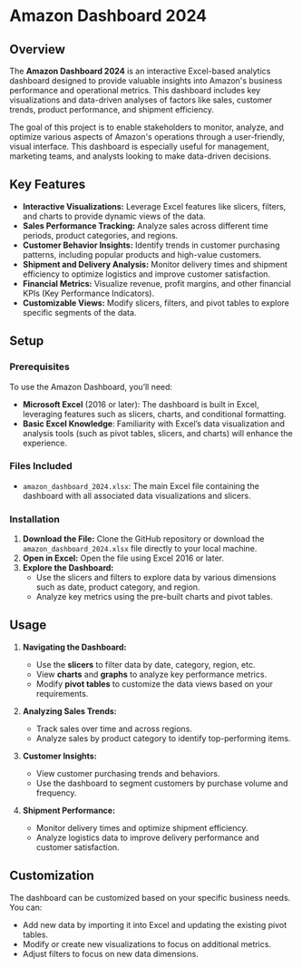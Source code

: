 

# Amazon Dashboard 2024

## Overview

The **Amazon Dashboard 2024** is an interactive Excel-based analytics dashboard designed to provide valuable insights into Amazon's business performance and operational metrics. This dashboard includes key visualizations and data-driven analyses of factors like sales, customer trends, product performance, and shipment efficiency.

The goal of this project is to enable stakeholders to monitor, analyze, and optimize various aspects of Amazon's operations through a user-friendly, visual interface. This dashboard is especially useful for management, marketing teams, and analysts looking to make data-driven decisions.

## Key Features

- **Interactive Visualizations:** Leverage Excel features like slicers, filters, and charts to provide dynamic views of the data.
- **Sales Performance Tracking:** Analyze sales across different time periods, product categories, and regions.
- **Customer Behavior Insights:** Identify trends in customer purchasing patterns, including popular products and high-value customers.
- **Shipment and Delivery Analysis:** Monitor delivery times and shipment efficiency to optimize logistics and improve customer satisfaction.
- **Financial Metrics:** Visualize revenue, profit margins, and other financial KPIs (Key Performance Indicators).
- **Customizable Views:** Modify slicers, filters, and pivot tables to explore specific segments of the data.

## Setup

### Prerequisites

To use the Amazon Dashboard, you’ll need:

- **Microsoft Excel** (2016 or later): The dashboard is built in Excel, leveraging features such as slicers, charts, and conditional formatting.
- **Basic Excel Knowledge**: Familiarity with Excel’s data visualization and analysis tools (such as pivot tables, slicers, and charts) will enhance the experience.

### Files Included

- `amazon_dashboard_2024.xlsx`: The main Excel file containing the dashboard with all associated data visualizations and slicers.

### Installation

1. **Download the File:** Clone the GitHub repository or download the `amazon_dashboard_2024.xlsx` file directly to your local machine.
2. **Open in Excel:** Open the file using Excel 2016 or later.
3. **Explore the Dashboard:**
   - Use the slicers and filters to explore data by various dimensions such as date, product category, and region.
   - Analyze key metrics using the pre-built charts and pivot tables.

## Usage

1. **Navigating the Dashboard:**
   - Use the **slicers** to filter data by date, category, region, etc.
   - View **charts** and **graphs** to analyze key performance metrics.
   - Modify **pivot tables** to customize the data views based on your requirements.

2. **Analyzing Sales Trends:**
   - Track sales over time and across regions.
   - Analyze sales by product category to identify top-performing items.

3. **Customer Insights:**
   - View customer purchasing trends and behaviors.
   - Use the dashboard to segment customers by purchase volume and frequency.

4. **Shipment Performance:**
   - Monitor delivery times and optimize shipment efficiency.
   - Analyze logistics data to improve delivery performance and customer satisfaction.

## Customization

The dashboard can be customized based on your specific business needs. You can:
- Add new data by importing it into Excel and updating the existing pivot tables.
- Modify or create new visualizations to focus on additional metrics.
- Adjust filters to focus on new data dimensions.

